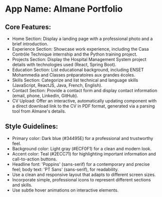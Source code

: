 # **App Name**: AImane Portfolio

## Core Features:

- Home Section: Display a landing page with a professional photo and a brief introduction.
- Experience Section: Showcase work experience, including the Casa Contrôle Technique internship and the Python training project.
- Projects Section: Display the Hospital Management System project details with technologies used (React, Spring Boot).
- Education Section: List educational background, including ENSET Mohammedia and Classes préparatoires aux grandes écoles.
- Skills Section: Categorize and list technical and language skills (JavaScript, ReactJS, Java, French, English).
- Contact Section: Provide a contact form and display contact information (email, phone, LinkedIn, GitHub).
- CV Upload: Offer an interactive, automatically updating component with a direct download link to the CV in PDF format, generated via a parsing tool from AImane's details.

## Style Guidelines:

- Primary color: Dark blue (#34495E) for a professional and trustworthy feel.
- Background color: Light gray (#ECF0F1) for a clean and modern look.
- Accent color: Teal (#2ECC71) for highlighting important information and call-to-action buttons.
- Headline font: 'Poppins' (sans-serif) for a contemporary and precise feel; body text: 'PT Sans' (sans-serif), for readability.
- Use a clean and responsive layout that adapts to different screen sizes.
- Incorporate simple, professional icons to represent different sections and skills.
- Use subtle hover animations on interactive elements.